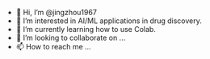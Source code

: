 - 👋 Hi, I’m @jingzhou1967
- 👀 I’m interested in AI/ML applications in drug discovery.
- 🌱 I’m currently learning how to use Colab.
- 💞️ I’m looking to collaborate on ...
- 📫 How to reach me ...

<!---
jingzhou1967/jingzhou1967 is a ✨ special ✨ repository because its `README.md` (this file) appears on your GitHub profile.
You can click the Preview link to take a look at your changes.
--->
